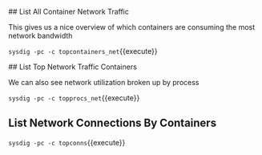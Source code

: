 ## List All Container Network Traffic

This gives us a nice overview of which containers are consuming the most network bandwidth

`sysdig -pc -c topcontainers_net`{{execute}}

## List Top Network Traffic Containers

We can also see network utilization broken up by process

`sysdig -pc -c topprocs_net`{{execute}}

## List Network Connections By Containers

`sysdig -pc -c topconns`{{execute}}
